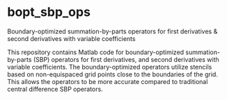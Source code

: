 # bopt_sbp_ops
Boundary-optimized summation-by-parts operators for first derivatives &amp; second derivatives with variable coefficients

This repository contains Matlab code for boundary-optimized summation-by-parts (SBP) operators for first derivatives, and second derivatives with variable coefficients. The boundary-optimized operators utilize stencils based on non-equispaced grid points close to the boundaries of the grid. This allows the operators to be more accurate compared to traditional central difference SBP operators.
